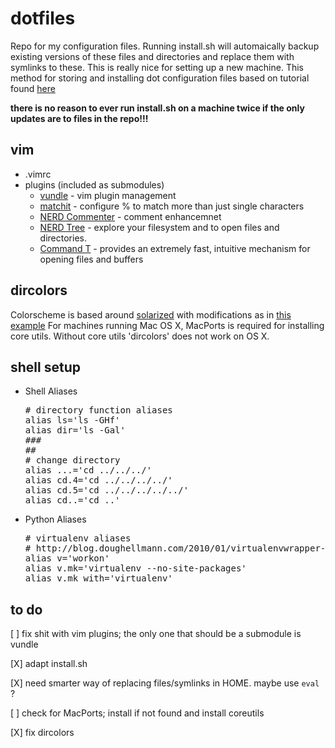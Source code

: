 dotfiles
========

Repo for my configuration files. Running install.sh will automaically backup existing versions of these files and directories and replace them with symlinks to these. This is really nice for setting up a new machine.
This method for storing and installing dot configuration files based on tutorial found [here](http://blog.smalleycreative.com/tutorials/using-git-and-github-to-manage-your-dotfiles/ "here")

**there is no reason to ever run install.sh on a machine twice if the only updates are to files in the repo!!!**

vim
--------

+ .vimrc
+ plugins (included as submodules)
  - [vundle](https://github.com/gmarik/vundle "vundle") - vim plugin management
  - [matchit](https://github.com/tsaleh/vim-matchit "matchit") - configure % to match more than just single characters
  - [NERD Commenter](https://github.com/scrooloose/nerdcommenter "NERD Commenter") - comment enhancemnet
  - [NERD Tree](https://github.com/scrooloose/nerdtree "NERD Tree") - explore your filesystem and to open files and directories.
  - [Command T](https://github.com/wincent/Command-T "command-T") - provides an extremely fast, intuitive mechanism for opening files and buffers


dircolors
---------

Colorscheme is based around [solarized](http://ethanschoonover.com/solarized/ "solarized") with modifications as in [this example](http://archlinux.me/w0ng/2012/04/21/better-dircolors-with-solarized/ "dircolors")
For machines running Mac OS X, MacPorts is required for installing core utils. Without core utils 'dircolors' does not work on OS X.


shell setup
---------

+ Shell Aliases
  <pre>
  # directory function aliases
  alias ls='ls -GHf'
  alias dir='ls -Gal'
  ###
  ##
  # change directory
  alias ...='cd ../../../'
  alias cd.4='cd ../../../../'
  alias cd.5='cd ../../../../../'
  alias cd..='cd ..'
  </pre>

+ Python Aliases
  <pre>
  # virtualenv aliases
  # http://blog.doughellmann.com/2010/01/virtualenvwrapper-tips-and-tricks.html
  alias v='workon'
  alias v.mk='virtualenv --no-site-packages'
  alias v.mk_with='virtualenv'
  </pre>

to do
---------
  [ ] fix shit with vim plugins; the only one that should be a submodule is vundle

  [X] adapt install.sh
     
  [X] need smarter way of replacing files/symlinks in HOME. maybe use `eval` ?
    
  [ ] check for MacPorts; install if not found and install coreutils
      
  [X] fix dircolors
  
